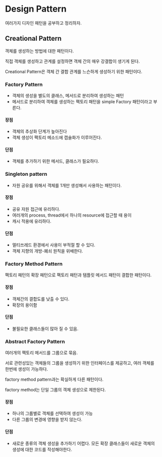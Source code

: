 # Design Pattern
여러가지 디자인 패턴을 공부하고 정리하자.

## Creational Pattern
객체를 생성하는 방법에 대한 패턴이다.
 
직접 객체를 생성하고 관계를 설정하면 객체 간의 매우 강결합이 생기게 된다.

Creational Pattern은 객체 간 결합 관계를 느슨하게 생성하기 위한 패턴이다.

### Factory Pattern
- 객체의 생성을 별도의 클래스, 메서드로 분리하여 생성하는 패턴
- 메서드로 분리하여 객체를 생성하는 팩토리 패턴을 simple Factory 패턴이라고 부른다.

#### 장점 
- 객체의 추상화 단계가 높아진다
- 객체 생성이 팩토리 메소드에 캡슐화가 이루어진다.

#### 단점 
- 객체를 추가하기 위한 메서드, 클래스가 필요하다.

### Singleton pattern
- 자원 공유를 위해서 객체를 1개만 생성해서 사용하는 패턴이다.

#### 장점
- 공유 자원 접근에 유리하다.
- 여러개의 process, thread에서 하나의 resource에 접근할 때 용이
- 캐시 적용에 유리하다.

#### 단점 
- 멀티쓰레드 환경에서 사용이 부적절 할 수 있다.
- 객체 지향의 개방-폐쇠 원칙을 위배한다.

### Factory Method Pattern
팩토리 패턴의 확장 패턴으로 팩토리 패턴과 템플릿 메서드 패턴이 결합한 패턴이다.

#### 장점 
- 객체간의 결합도를 낮출 수 있다.
- 확장의 용이함

#### 단점
- 불필요한 클래스들이 많아 질 수 있음.

### Abstract Factory Pattern
여러개의 팩토리 메서드를 그룹으로 묶음.

서로 관련성있는 객체들의 그룹을 생성하기 위한 인터페이스를 제공하고, 여러 객체를 한번에 생성이 가능하다.

factory method pattern과는 확실하게 다른 패턴이다.

factory method는 단일 그룹의 객체 생성으로 제한된다.

#### 장점
- 하나의 그룹별로 객체를 선택하여 생성이 가능
- 다른 그룹의 변경에 영향을 받지 않는다. 

#### 단점 
- 새로운 종류의 객체 생성을 추가하기 어렵다. 모든 확장 클래스들이 새로운 객체의 생성에 대한 코드를 작성해야한다.

